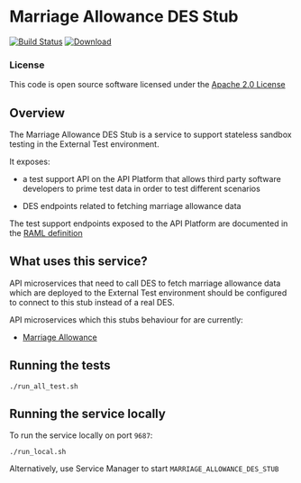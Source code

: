 #  Marriage Allowance DES Stub

[![Build Status](https://travis-ci.org/hmrc/marriage-allowance-des-stub.svg)](https://travis-ci.org/hmrc/marriage-allowance-des-stub) [ ![Download](https://api.bintray.com/packages/hmrc/releases/marriage-allowance-des-stub/images/download.svg) ](https://bintray.com/hmrc/releases/marriage-allowance-des-stub/_latestVersion)

### License

This code is open source software licensed under the [Apache 2.0 License]("http://www.apache.org/licenses/LICENSE-2.0.html")

## Overview

The Marriage Allowance DES Stub is a service to support stateless sandbox testing in the
External Test environment.

It exposes:
* a test support API on the API Platform that allows third party software developers
to prime test data in order to test different scenarios

* DES endpoints related to fetching marriage allowance data

The test support endpoints exposed to the API Platform are documented in the
[RAML definition](https://github.com/hmrc/marriage-allowance-des-stub/blob/master/resources/public/api/conf/1.0/application.raml)

## What uses this service?
API microservices that need to call DES to fetch marriage allowance data which are
deployed to the External Test environment should be configured to connect
to this stub instead of a real DES.

API microservices which this stubs behaviour for are currently:
* [Marriage Allowance](https://github.tools.tax.service.gov.uk/HMRC/marriage-allowance)


## Running the tests
```
./run_all_test.sh
```

## Running the service locally

To run the service locally on port `9687`:
```
./run_local.sh
```

Alternatively, use Service Manager to start `MARRIAGE_ALLOWANCE_DES_STUB`

